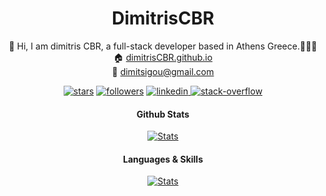 <div align="center">
    <h1>DimitrisCBR</h1>
    <p align="center">
      👋 Hi, I am dimitris CBR, a full-stack developer based in Athens Greece.📍🇬🇷 <br>
      🏠 <a href="https://dimitriscbr.github.io/">dimitrisCBR.github.io</a> <br>
      📧 <a href="mailto:dimitsigou@gmail.com">dimitsigou@gmail.com</a> <br>
    </p>

   

   <p align="center">
      <a href="https://img.shields.io/github/stars/dimitrisCBR">
      <img alt="stars" src="https://img.shields.io/github/stars/dimitrisCBR?style=for-the-badge&logo=github&color=f4dbd6&logoColor=D9E0EE&labelColor=302D41"></a>
      <a href="https://img.shields.io/github/followers/dimitrisCBR">
      <img alt="followers" src="https://img.shields.io/github/followers/dimitrisCBR?style=for-the-badge&logo=conventionalcommits&color=ee99a0&logoColor=D9E0EE&labelColor=302D41"></a>
      <a href="https://www.linkedin.com/in/dtsigouris/">
      <img alt="linkedin" src="https://img.shields.io/badge/LinkedIn-0077B5?style=for-the-badge&logo=linkedin&logoColor=white">
      </a>
      <a href="https://stackoverflow.com/users/12411404/dimitrios-tsigouris">
      <img alt="stack-overflow" src="https://img.shields.io/badge/stack%20overflow-FE7A16?logo=stack-overflow&logoColor=white&style=for-the-badge">
      </a>
   </p>

   <h4> Github Stats</h4>
      <a href="https://awesome-github-stats.azurewebsites.net/user-stats/dimitrisCBR?cardType=github&theme=github-dark&preferLogin=false">
         <img alt="Stats" src="https://awesome-github-stats.azurewebsites.net/user-stats/dimitrisCBR?cardType=github&theme=github-dark">
      </a>
      <h4> Languages & Skills</h4>
      <a href="https://github-readme-stats.vercel.app/api/top-langs/?username=dimitrisCBR&theme=github_dark">
         <img alt="Stats" src="https://github-readme-stats.vercel.app/api/top-langs/?username=dimitrisCBR&theme=github_dark">
      </a>

</div>

<div>
  
<!-- ![](http://github-profile-summary-cards.vercel.app/api/cards/repos-per-language?username=kountourispanagiotis&theme=2077)    -->
</div>